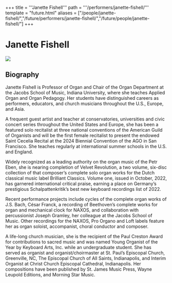 +++
title = '''Janette Fishell'''
path = '''/performers/janette-fishell/'''
template = "future.html"
aliases = ["/people/janette-fishell/","/future/performers/janette-fishell/","/future/people/janette-fishell/"]
+++

<h1>Janette Fishell</h1>

<img class="speaker-photo" src="https://custom.cvent.com/C3A4539B19F74ABCB6FCE437F6BC0A74/files/event/910aaf2914d44586a56fbd0b3b2c31c0/324b1b5d67244d85925031623aba1740.png">
<h2>Biography</h2>
<p>Janette Fishell is Professor of Organ and Chair of the Organ Department at the Jacobs School of Music, Indiana University, where she teaches Applied Organ and Organ Pedagogy.  Her students have distinguished careers as performers, educators, and church musicians throughout the U.S., Europe, and Asia.  

A frequent guest artist and teacher at conservatories, universities and civic concert series throughout the United States and Europe, she has been a featured solo recitalist at three national conventions of the American Guild of Organists and will be the first female recitalist to present the endowed Saint Cecelia Recital at the 2024 Biennial Convention of the AGO in San Francisco. She teaches regularly at international summer schools in the U.S. and England.  

Widely recognized as a leading authority on the organ music of the Petr Eben, she is nearing completion of Velvet Revolution, a two volume, six-disc collection of that composer’s complete solo organ works for the Dutch classical music label Brilliant Classics.  Volume one, issued in October, 2022, has garnered international critical praise, earning a place on Germany’s prestigious Schalpattenkritik’s best new keyboard recordings list of 2022. 

Recent performance projects include cycles of the complete organ works of J.S. Bach, César Franck, a recording of Beethoven’s complete works for organ and mechanical clock for NAXOS, and collaboration with percussionist Joseph Gramley, her colleague at the Jacobs School of Music.  Other recordings for the NAXOS, Pro Organo and Loft labels feature her as organ soloist, accompanist, choral conductor and composer.

A life-long church musician, she is the recipient of the Paul Creston Award for contributions to sacred music and was named Young Organist of the Year by Keyboard Arts, Inc. while an undergraduate student.  She has served as organist and organist/choirmaster at St. Paul’s Episcopal Church, Greenville, NC, The Episcopal Church of All Saints, Indianapolis, and Interim Organist at Christ Church Episcopal Cathedral, Indianapolis.  Her compositions have been published by St. James Music Press, Wayne Leupold Editions, and Morning Star Music.</p>

